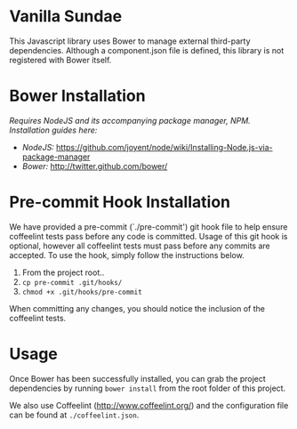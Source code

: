 Vanilla Sundae
==

This Javascript library uses Bower to manage external third-party dependencies. Although a component.json file is defined, this library is not registered with Bower itself.

Bower Installation
=

*Requires NodeJS and its accompanying package manager, NPM. Installation guides here:*

* *NodeJS:* https://github.com/joyent/node/wiki/Installing-Node.js-via-package-manager
* *Bower:* http://twitter.github.com/bower/

Pre-commit Hook Installation
=

We have provided a pre-commit (`./pre-commit') git hook file to help ensure coffeelint tests pass before any code is committed. Usage of this git hook is optional, however all coffeelint tests must pass before any commits are accepted. To use the hook, simply follow the instructions below.

1. From the project root..
2. `cp pre-commit .git/hooks/`
3. `chmod +x .git/hooks/pre-commit`

When committing any changes, you should notice the inclusion of the coffeelint tests.

Usage
=

Once Bower has been successfully installed, you can grab the project dependencies by running `bower install` from the root folder of this project.

We also use Coffeelint (http://www.coffeelint.org/) and the configuration file can be found at `./coffeelint.json`. 

